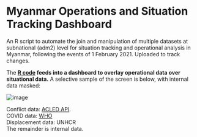 # Myanmar Operations and Situation Tracking Dashboard

An R script to automate the join and manipulation of multiple datasets at subnational (adm2) level for situation tracking and operational analysis in Myanmar, following the events of 1 February 2021. Uploaded to track changes.

The **[R code](https://github.com/ctedja/myanmar_situation_tracking/blob/main/myanmar_situation.R) feeds into a dashboard to overlay operational data over situational data.** A selective sample of the screen is below, with internal data masked:

![image](https://github.com/ctedja/myanmar_situation_tracking/blob/main/sample_screen.gif)



Conflict data: [ACLED API](https://acleddata.com/). <br>
COVID data: [WHO](https://datastudio.google.com/reporting/211dd0f5-22b5-43f4-9b62-b90e4aa76714/page/6LwNC)<br>
Displacement data: UNHCR<br>
The remainder is internal data.

